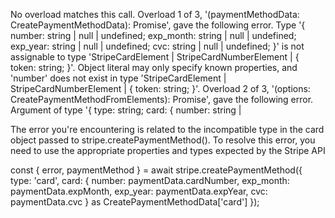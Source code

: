 No overload matches this call.
  Overload 1 of 3, '(paymentMethodData: CreatePaymentMethodData): Promise<PaymentMethodResult>', gave the following error.
    Type '{ number: string | null | undefined; exp_month: string | null | undefined; exp_year: string | null | undefined; cvc: string | null | undefined; }' is not assignable to type 'StripeCardElement | StripeCardNumberElement | { token: string; }'.
      Object literal may only specify known properties, and 'number' does not exist in type 'StripeCardElement | StripeCardNumberElement | { token: string; }'.
  Overload 2 of 3, '(options: CreatePaymentMethodFromElements): Promise<PaymentMethodResult>', gave the following error.
    Argument of type '{ type: string; card: { number: string | 



The error you're encountering is related to the incompatible type in the card object passed to stripe.createPaymentMethod(). To resolve this error, you need to use the appropriate properties and types expected by the Stripe API


const { error, paymentMethod } = await stripe.createPaymentMethod({
  type: 'card',
  card: {
    number: paymentData.cardNumber,
    exp_month: paymentData.expMonth,
    exp_year: paymentData.expYear,
    cvc: paymentData.cvc
  } as CreatePaymentMethodData['card']
});